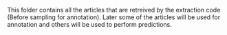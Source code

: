 This folder contains all the articles that are retreived by the extraction code (Before sampling for annotation). Later some of the articles will be used for annotation and others will be used to perform predictions.
